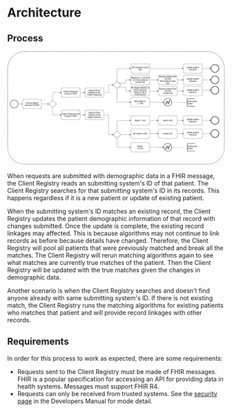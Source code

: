 # Architecture

## Process

![Matching Process](images/matching.png)

When requests are submitted with demographic data in a FHIR message, the Client Registry reads an submitting system's ID of that patient. The Client Registry searches for that submitting system's ID in its records. This happens regardless if it is a new patient or update of existing patient.

When the submitting system's ID matches an existing record, the Client Registry updates the patient demographic information of that record with changes submitted. Once the update is complete, the existing record linkages may affected. This is because algorithms may not continue to link records as before because details have changed. Therefore, the Client Registry will pool all patients that were previously matched and break all the matches. The Client Registry will rerun matching algorithms again to see what matches are currently true matches of the patient. Then the Client Registry will be updated with the true matches given the changes in demographic data.

Another scenario is when the Client Registry searches and doesn't find anyone already with same submitting system's ID.
If there is not existing match, the Client Registry runs the matching algorithms for existing patients who matches that patient and will provide record linkages with other records.

## Requirements

In order for this process to work as expected, there are some requirements:

* Requests sent to the Client Registry must be made of FHIR messages. FHIR is a popular specification for accessing an API for providing data in health systems. Messages must support FHIR R4.
* Requests can only be received from trusted systems. See the [security page](security.md) in the Developers Manual for mode detail.